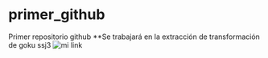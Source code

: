 # primer_github
Primer repositorio github
**Se trabajará en la extracción de transformación de goku ssj3
![mi link](https://www.google.com/url?sa=i&url=https%3A%2F%2Fwallpaperaccess.com%2Fgoku-ssj3&psig=AOvVaw3j_lzp7EsyIH-u5H-rbZu7&ust=1587907839032000&source=images&cd=vfe&ved=0CAIQjRxqFwoTCPC0zunXg-kCFQAAAAAdAAAAABAQ)
